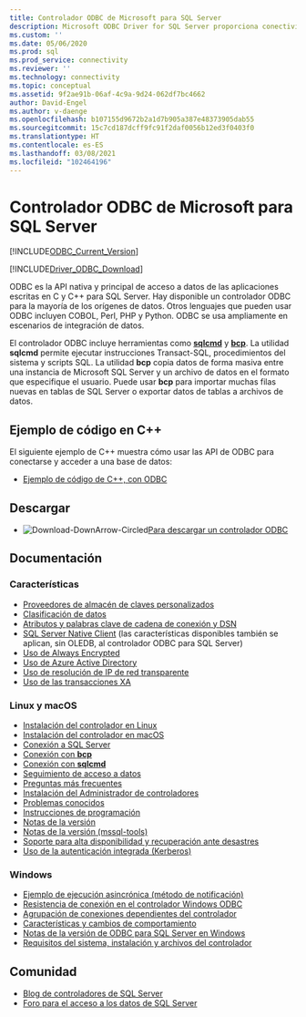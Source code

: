 ```yaml
---
title: Controlador ODBC de Microsoft para SQL Server
description: Microsoft ODBC Driver for SQL Server proporciona conectividad a SQL Server y Azure SQL Database a través de API de ODBC estándar.
ms.custom: ''
ms.date: 05/06/2020
ms.prod: sql
ms.prod_service: connectivity
ms.reviewer: ''
ms.technology: connectivity
ms.topic: conceptual
ms.assetid: 9f2ae91b-06af-4c9a-9d24-062df7bc4662
author: David-Engel
ms.author: v-daenge
ms.openlocfilehash: b107155d9672b2a1d7b905a387e48373905dab55
ms.sourcegitcommit: 15c7cd187dcff9fc91f2daf0056b12ed3f0403f0
ms.translationtype: HT
ms.contentlocale: es-ES
ms.lasthandoff: 03/08/2021
ms.locfileid: "102464196"
---
```

# <a name="microsoft-odbc-driver-for-sql-server"></a>Controlador ODBC de Microsoft para SQL Server

[!INCLUDE[ODBC_Current_Version](../../includes/odbc-latest-release.md)]

[!INCLUDE[Driver_ODBC_Download](../../includes/driver_odbc_download.md)]

ODBC es la API nativa y principal de acceso a datos de las aplicaciones escritas en C y C++ para SQL Server. Hay disponible un controlador ODBC para la mayoría de los orígenes de datos. Otros lenguajes que pueden usar ODBC incluyen COBOL, Perl, PHP y Python. ODBC se usa ampliamente en escenarios de integración de datos.

El controlador ODBC incluye herramientas como [**sqlcmd**](../../tools/sqlcmd-utility.md) y [**bcp**](../../tools/bcp-utility.md). La utilidad **sqlcmd** permite ejecutar instrucciones Transact-SQL, procedimientos del sistema y scripts SQL. La utilidad **bcp** copia datos de forma masiva entre una instancia de Microsoft SQL Server y un archivo de datos en el formato que especifique el usuario. Puede usar **bcp** para importar muchas filas nuevas en tablas de SQL Server o exportar datos de tablas a archivos de datos.  

## <a name="code-example-in-c"></a>Ejemplo de código en C++

El siguiente ejemplo de C++ muestra cómo usar las API de ODBC para conectarse y acceder a una base de datos:

- [Ejemplo de código de C++, con ODBC](../../odbc/reference/sample-odbc-program.md)

## <a name="download"></a>Descargar

- ![Download-DownArrow-Circled](../../ssms/media/download-icon.png)[Para descargar un controlador ODBC](download-odbc-driver-for-sql-server.md)

## <a name="documentation"></a>Documentación

### <a name="features"></a>Características

- [Proveedores de almacén de claves personalizados](../../connect/odbc/custom-keystore-providers.md)
- [Clasificación de datos](../../connect/odbc/data-classification.md)
- [Atributos y palabras clave de cadena de conexión y DSN](dsn-connection-string-attribute.md)
- [SQL Server Native Client](../../relational-databases/native-client/features/sql-server-native-client-features.md) (las características disponibles también se aplican, sin OLEDB, al controlador ODBC para SQL Server)
- [Uso de Always Encrypted](../../connect/odbc/using-always-encrypted-with-the-odbc-driver.md)
- [Uso de Azure Active Directory](../../connect/odbc/using-azure-active-directory.md)
- [Uso de resolución de IP de red transparente](../../connect/odbc/using-transparent-network-ip-resolution.md)
- [Uso de las transacciones XA](../../connect/odbc/use-xa-with-dtc.md)

### <a name="linux-and-macos"></a>Linux y macOS

- [Instalación del controlador en Linux](../../connect/odbc/linux-mac/installing-the-microsoft-odbc-driver-for-sql-server.md)
- [Instalación del controlador en macOS](../../connect/odbc/linux-mac/install-microsoft-odbc-driver-sql-server-macos.md)
- [Conexión a SQL Server](../../connect/odbc/linux-mac/connection-string-keywords-and-data-source-names-dsns.md)
- [Conexión con **bcp**](../../connect/odbc/linux-mac/connecting-with-bcp.md)
- [Conexión con **sqlcmd**](../../connect/odbc/linux-mac/connecting-with-sqlcmd.md)
- [Seguimiento de acceso a datos](../../connect/odbc/linux-mac/data-access-tracing-with-the-odbc-driver-on-linux.md)
- [Preguntas más frecuentes](../../connect/odbc/linux-mac/frequently-asked-questions-faq-for-odbc-linux.yml)
- [Instalación del Administrador de controladores](../../connect/odbc/linux-mac/installing-the-driver-manager.md)
- [Problemas conocidos](../../connect/odbc/linux-mac/known-issues-in-this-version-of-the-driver.md)
- [Instrucciones de programación](../../connect/odbc/linux-mac/programming-guidelines.md)
- [Notas de la versión](../../connect/odbc/linux-mac/release-notes-odbc-sql-server-linux-mac.md)
- [Notas de la versión (mssql-tools)](../../connect/odbc/linux-mac/release-notes-tools.md)
- [Soporte para alta disponibilidad y recuperación ante desastres](../../connect/odbc/linux-mac/odbc-driver-on-linux-support-for-high-availability-disaster-recovery.md)
- [Uso de la autenticación integrada (Kerberos)](../../connect/odbc/linux-mac/using-integrated-authentication.md)

### <a name="windows"></a>Windows

- [Ejemplo de ejecución asincrónica (método de notificación)](../../connect/odbc/windows/asynchronous-execution-notification-method-sample.md)
- [Resistencia de conexión en el controlador Windows ODBC](../../connect/odbc/windows/connection-resiliency-in-the-windows-odbc-driver.md)
- [Agrupación de conexiones dependientes del controlador](../../connect/odbc/windows/driver-aware-connection-pooling-in-the-odbc-driver-for-sql-server.md)
- [Características y cambios de comportamiento](../../connect/odbc/windows/features-of-the-microsoft-odbc-driver-for-sql-server-on-windows.md)
- [Notas de la versión de ODBC para SQL Server en Windows](windows/release-notes-odbc-sql-server-windows.md)
- [Requisitos del sistema, instalación y archivos del controlador](../../connect/odbc/windows/system-requirements-installation-and-driver-files.md)

## <a name="community"></a>Comunidad

- [Blog de controladores de SQL Server](https://techcommunity.microsoft.com/t5/SQL-Server/bg-p/SQLServer/label-name/SQLServerDrivers)  
- [Foro para el acceso a los datos de SQL Server](https://social.technet.microsoft.com/Forums/en/sqldataaccess/threads)  
